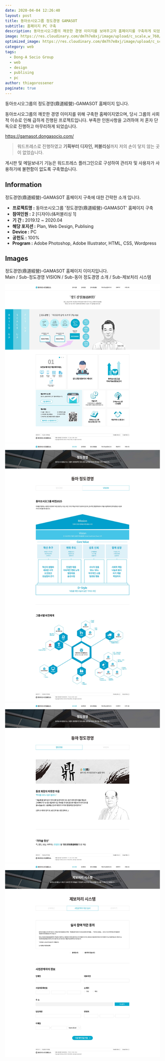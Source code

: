 ```yaml
---
date: 2020-04-04 12:26:40
layout: post
title: 동아쏘시오그룹 정도경영 GAMASOT
subtitle: 홈페이지 PC 구축
description: 동아쏘시오그룹의 깨끗한 경영 이미지를 보여주고자 홈페이지를 구축하게 되었습니다.
image: https://res.cloudinary.com/dm7h7e8xj/image/upload/c_scale,w_760/v1506079212/jekflix-capa_vfhuzh.png
optimized_image: https://res.cloudinary.com/dm7h7e8xj/image/upload/c_scale,w_380/v1506079212/jekflix-capa_vfhuzh.png
category: web
tags:
  - Dong-A Socio Group
  - web
  - design
  - publising
  - pc
author: thiagorossener
paginate: true
---
```


<link rel="stylesheet" href="/assets/css/slick.css">
<link rel="stylesheet" href="/assets/css/slick-theme.css">


동아쏘시오그룹의 정도경영(鼎道經營)-GAMASOT 홈페이지 입니다.

동아쏘시오그룹의 깨끗한 경영 이미지를 위해 구축한 홈페이지였으며, 당시 그룹의 사회적 이슈로 인해 급하게 진행된 프로젝트입니다.
부족한 인원사항을 고려하여 저 혼자 단독으로 진행하고 마무리하게 되었습니다.

<a href="https://gamasot.dongasocio.com/" target="_blank">https://gamasot.dongasocio.com/</a>


> 워드프레스로 진행하였고 **기획부터 디자인, 퍼블리싱**까지 저의 손이 닿지 않는 곳이 없었습니다.

게시판 및 메일보내기 기능은 워드프레스 플러그인으로 구성하여 관리자 및 사용자가 사용하기에 불편함이 없도록 구축했습니다.


<!--page-->

## Information

정도경영(鼎道經營)-GAMASOT 홈페이지 구축에 대한 간략한 소개 입니다.

- **프로젝트명 :** 동아쏘시오그룹 '정도경영(鼎道經營)-GAMASOT' 홈페이지 구축
- **참여인원 :** 2 [디자이너&퍼블리싱 1]
- **기 간 :** 2019.12 ~ 2020.04 
- **해당 포지션 :** Plan, Web Design, Publising
- **Device :** PC
- **공헌도 :** 100%
- **Program :** Adobe Photoshop, Adobe Illustrator, HTML, CSS, Wordpress


<!--page-->

## Images

정도경영(鼎道經營)-GAMASOT 홈페이지 이미지입니다.<br>
Main / Sub-정도경영 VISION / Sub-동아 정도경영 소개 / Sub-제보처리 시스템

<section class="quotes">
  <div class="bubble">
    <img src="/assets/img/slide/gamasot01.jpg" />
  </div>
  <div class="bubble">
    <img src="/assets/img/slide/gamasot02.jpg" /> 
  </div>
  <div class="bubble">
    <img src="/assets/img/slide/gamasot03.jpg" /> 
  </div>
  <div class="bubble">
    <img src="/assets/img/slide/gamasot04.jpg" /> 
  </div>
</section>





<!--page-->



<script type="text/javascript" src="https://cdnjs.cloudflare.com/ajax/libs/jquery/2.1.3/jquery.min.js"></script>
<script type="text/javascript" src="https://cdn.jsdelivr.net/jquery.slick/1.5.0/slick.min.js"></script>

<script>
	$('.quotes').slick({
  dots: true,
  infinite: true,
  autoplay: false,
  autoplaySpeed: 6000,
  speed: 800,
  slidesToShow: 1,
  adaptiveHeight: true
});
$( document ).ready(function() {
$('.no-fouc').removeClass('no-fouc');
});
</script>







